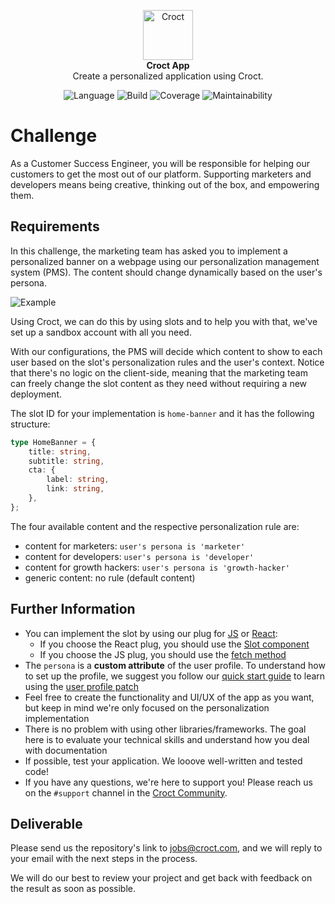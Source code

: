<p align="center">
    <a href="https://croct.com">
      <img src="https://cdn.croct.io/brand/logo/repo-icon-green.svg" alt="Croct" height="80"/>
    </a>
    <br />
    <strong>Croct App</strong>
    <br />
    Create a personalized application using Croct.
</p>
<p align="center">
    <img alt="Language" src="https://img.shields.io/badge/language-TypeScript-blue" />
    <img alt="Build" src="https://img.shields.io/badge/build-passing-green" />
    <img alt="Coverage" src="https://img.shields.io/badge/coverage-100%25-green" />
    <img alt="Maintainability" src="https://img.shields.io/badge/maintainability-100-green" />
</p>

# Challenge

As a Customer Success Engineer, you will be responsible for helping our customers to get the most out of our platform. Supporting marketers and developers means being creative, thinking out of the box, and empowering them.

## Requirements

In this challenge, the marketing team has asked you to implement a personalized banner on a webpage using our personalization management system (PMS). The content should change dynamically based on the user's persona.

![Example](https://user-images.githubusercontent.com/943036/116586841-44833900-a8f0-11eb-8d32-acec2eacee01.png)

Using Croct, we can do this by using slots and to help you with that, we've set up a sandbox account with all you need.

With our configurations, the PMS will decide which content to show to each user based on the slot's personalization rules and the user's context. Notice that there's no logic on the client-side, meaning that the marketing team can freely change the slot content as they need without requiring a new deployment.

The slot ID for your implementation is `home-banner` and it has the following structure:

```ts
type HomeBanner = {
    title: string,
    subtitle: string,
    cta: {
        label: string,
        link: string,
    },
};
```

The four available content and the respective personalization rule are:
- content for marketers: `user's persona is 'marketer'`
- content for developers: `user's persona is 'developer'`
- content for growth hackers: `user's persona is 'growth-hacker'`
- generic content: no rule (default content)

## Further Information

- You can implement the slot by using our plug for [JS](https://github.com/croct-tech/plug-js/) or [React](https://github.com/croct-tech/plug-react):
    - If you choose the React plug, you should use the [Slot component](https://github.com/croct-tech/plug-react#using-slots) 
    - If you choose the JS plug, you should use the [fetch method](https://github.com/croct-tech/plug-js/blob/master/docs/plug.md#fetch)
- The `persona` is a **custom attribute** of the user profile. To understand how to set up the profile, we suggest you follow our [quick start guide](https://github.com/croct-tech/plug-js/blob/master/docs/quick-start.md) to learn using the [user profile patch](https://github.com/croct-tech/plug-js/blob/master/docs/user.md#edit)
- Feel free to create the functionality and UI/UX of the app as you want, but keep in mind we're only focused on the personalization implementation
- There is no problem with using other libraries/frameworks. The goal here is to evaluate your technical skills and understand how you deal with documentation
- If possible, test your application. We looove well-written and tested code!
- If you have any questions, we're here to support you! Please reach us on the `#support` channel in the [Croct Community](https://croct.link/community).

## Deliverable

Please send us the repository's link to jobs@croct.com, and we will reply to your email with the next steps in the process.

We will do our best to review your project and get back with feedback on the result as soon as possible.
